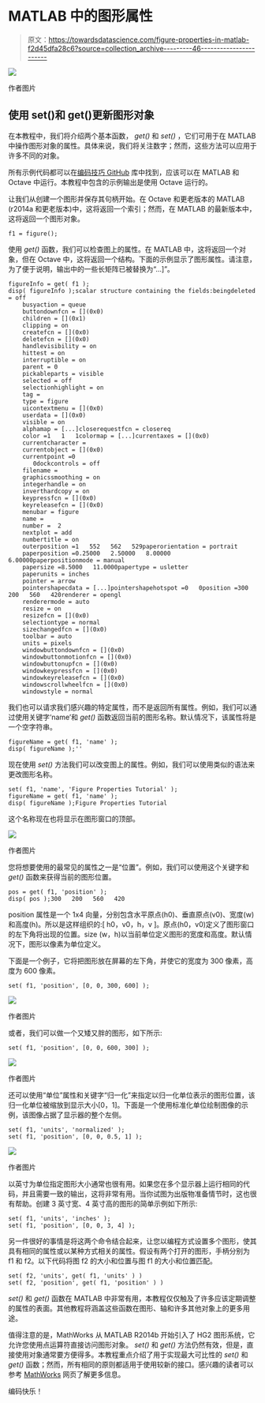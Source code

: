 # MATLAB 中的图形属性

> 原文：<https://towardsdatascience.com/figure-properties-in-matlab-f2d45dfa28c6?source=collection_archive---------46----------------------->

![](img/98e4168f22bffd1157bfff2b4ed016f8.png)

作者图片

## 使用 set()和 get()更新图形对象

在本教程中，我们将介绍两个基本函数， *get()* 和 *set()* ，它们可用于在 MATLAB 中操作图形对象的属性。具体来说，我们将关注数字；然而，这些方法可以应用于许多不同的对象。

所有示例代码都可以在[编码技巧 GitHub](https://github.com/ThinkData-science/CodingTips) 库中找到，应该可以在 MATLAB 和 Octave 中运行。本教程中包含的示例输出是使用 Octave 运行的。

让我们从创建一个图形并保存其句柄开始。在 Octave 和更老版本的 MATLAB (r2014a 和更老版本)中，这将返回一个索引；然而，在 MATLAB 的最新版本中，这将返回一个图形对象。

```
f1 = figure();
```

使用 *get()* 函数，我们可以检查图上的属性。在 MATLAB 中，这将返回一个对象，但在 Octave 中，这将返回一个结构。下面的示例显示了图形属性。请注意，为了便于说明，输出中的一些长矩阵已被替换为“…]”。

```
figureInfo = get( f1 );
disp( figureInfo );scalar structure containing the fields:beingdeleted = off
    busyaction = queue
    buttondownfcn = [](0x0)
    children = [](0x1)
    clipping = on
    createfcn = [](0x0)
    deletefcn = [](0x0)
    handlevisibility = on
    hittest = on
    interruptible = on
    parent = 0
    pickableparts = visible
    selected = off
    selectionhighlight = on
    tag =
    type = figure
    uicontextmenu = [](0x0)
    userdata = [](0x0)
    visible = on
    alphamap = [...]closerequestfcn = closereq
    color =1   1   1colormap = [...]currentaxes = [](0x0)
    currentcharacter =
    currentobject = [](0x0)
    currentpoint =0
       0dockcontrols = off
    filename =
    graphicssmoothing = on
    integerhandle = on
    inverthardcopy = on
    keypressfcn = [](0x0)
    keyreleasefcn = [](0x0)
    menubar = figure
    name =
    number =  2
    nextplot = add
    numbertitle = on
    outerposition =1   552   562   529paperorientation = portrait
    paperposition =0.25000   2.50000   8.00000   6.00000paperpositionmode = manual
    papersize =8.5000   11.0000papertype = usletter
    paperunits = inches
    pointer = arrow
    pointershapecdata = [...]pointershapehotspot =0   0position =300   200   560   420renderer = opengl
    renderermode = auto
    resize = on
    resizefcn = [](0x0)
    selectiontype = normal
    sizechangedfcn = [](0x0)
    toolbar = auto
    units = pixels
    windowbuttondownfcn = [](0x0)
    windowbuttonmotionfcn = [](0x0)
    windowbuttonupfcn = [](0x0)
    windowkeypressfcn = [](0x0)
    windowkeyreleasefcn = [](0x0)
    windowscrollwheelfcn = [](0x0)
    windowstyle = normal
```

我们也可以请求我们感兴趣的特定属性，而不是返回所有属性。例如，我们可以通过使用关键字‘name’和 *get()* 函数返回当前的图形名称。默认情况下，该属性将是一个空字符串。

```
figureName = get( f1, 'name' );
disp( figureName );''
```

现在使用 *set()* 方法我们可以改变图上的属性。例如，我们可以使用类似的语法来更改图形名称。

```
set( f1, 'name', 'Figure Properties Tutorial' );
figureName = get( f1, 'name' );
disp( figureName );Figure Properties Tutorial
```

这个名称现在也将显示在图形窗口的顶部。

![](img/772bce46e8372789754ec7568f5d18fb.png)

作者图片

您将想要使用的最常见的属性之一是“位置”。例如，我们可以使用这个关键字和 *get()* 函数来获得当前的图形位置。

```
pos = get( f1, 'position' );
disp( pos );300   200   560   420
```

position 属性是一个 1x4 向量，分别包含水平原点(h0)、垂直原点(v0)、宽度(w)和高度(h)。所以是这样组织的:[ h0，v0，h，v ]。原点(h0，v0)定义了图形窗口的左下角将出现的位置。size (w，h)以当前单位定义图形的宽度和高度。默认情况下，图形以像素为单位定义。

下面是一个例子，它将把图形放在屏幕的左下角，并使它的宽度为 300 像素，高度为 600 像素。

```
set( f1, 'position', [0, 0, 300, 600] );
```

![](img/073a6ca59e3491876b31e352c9dfac67.png)

作者图片

或者，我们可以做一个又矮又胖的图形，如下所示:

```
set( f1, 'position', [0, 0, 600, 300] );
```

![](img/6e8a079ef80e3b00bed11d74e6d0b05e.png)

作者图片

还可以使用“单位”属性和关键字“归一化”来指定以归一化单位表示的图形位置，该归一化单位被缩放到显示大小[0，1]。下面是一个使用标准化单位绘制图像的示例，该图像占据了显示器的整个左侧。

```
set( f1, 'units', 'normalized' );
set( f1, 'position', [0, 0, 0.5, 1] );
```

![](img/e28317383fdcd25fa89222fa13040887.png)

作者图片

以英寸为单位指定图形大小通常也很有用。如果您在多个显示器上运行相同的代码，并且需要一致的输出，这将非常有用。当你试图为出版物准备情节时，这也很有帮助。创建 3 英寸宽、4 英寸高的图形的简单示例如下所示:

```
set( f1, 'units', 'inches' );
set( f1, 'position', [0, 0, 3, 4] );
```

另一件很好的事情是将这两个命令结合起来，让您以编程方式设置多个图形，使其具有相同的属性或以某种方式相关的属性。假设有两个打开的图形，手柄分别为 f1 和 f2。以下代码将图 f2 的大小和位置与图 f1 的大小和位置匹配。

```
set( f2, 'units', get( f1, 'units' ) )
set( f2, 'position', get( f1, 'position' ) )
```

*set()* 和 *get()* 函数在 MATLAB 中非常有用，本教程仅仅触及了许多应该定期调整的属性的表面。其他教程将涵盖这些函数在图形、轴和许多其他对象上的更多用途。

值得注意的是，MathWorks 从 MATLAB R2014b 开始引入了 HG2 图形系统，它允许您使用点运算符直接访问图形对象。 *set()* 和 *get()* 方法仍然有效，但是，直接使用对象通常要方便得多。本教程重点介绍了用于实现最大可比性的 *set()* 和 *get()* 函数；然而，所有相同的原则都适用于使用较新的接口。感兴趣的读者可以参考 [MathWorks](https://www.mathworks.com/products/matlab/matlab-graphics.html) 网页了解更多信息。

编码快乐！